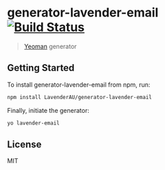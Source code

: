 # generator-lavender-email [![Build Status](https://secure.travis-ci.org/LavenderAU/generator-lavender-email.png?branch=master)](https://travis-ci.org/LavenderAU/generator-lavender-email)

> [Yeoman](http://yeoman.io) generator


## Getting Started

To install generator-lavender-email from npm, run:

```bash
npm install LavenderAU/generator-lavender-email
```

Finally, initiate the generator:

```bash
yo lavender-email
```

## License

MIT
